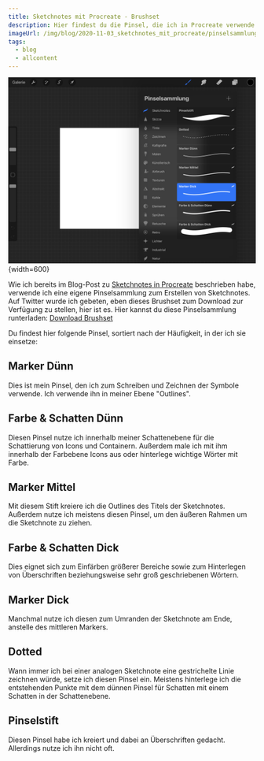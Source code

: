 ```yaml
---
title: Sketchnotes mit Procreate - Brushset
description: Hier findest du die Pinsel, die ich in Procreate verwende
imageUrl: /img/blog/2020-11-03_sketchnotes_mit_procreate/pinselsammlung.png
tags:
  - blog
  - allcontent
---
```


![Die Pinselsammlung](/img/blog/2020-11-03_sketchnotes_mit_procreate/pinselsammlung.png){width=600}

Wie ich bereits im Blog-Post zu [Sketchnotes in Procreate](blog/2020-11-03_sketchnotes_mit_procreate) beschrieben habe, verwende ich eine eigene Pinselsammlung zum Erstellen von Sketchnotes. Auf Twitter wurde ich gebeten, eben dieses Brushset zum Download zur Verfügung zu stellen, hier ist es. Hier kannst du diese Pinselsammlung runterladen: [Download Brushset](/assets/Sketchnotes.brushset)

Du findest hier folgende Pinsel, sortiert nach der Häufigkeit, in der ich sie einsetze:

## Marker Dünn

Dies ist mein Pinsel, den ich zum Schreiben und Zeichnen der Symbole verwende. Ich verwende ihn in meiner Ebene "Outlines".

## Farbe & Schatten Dünn

Diesen Pinsel nutze ich innerhalb meiner Schattenebene für die Schattierung von Icons und Containern. Außerdem male ich mit ihm innerhalb der Farbebene Icons aus oder hinterlege wichtige Wörter mit Farbe.

## Marker Mittel

Mit diesem Stift kreiere ich die Outlines des Titels der Sketchnotes. Außerdem nutze ich meistens diesen Pinsel, um den äußeren Rahmen um die Sketchnote zu ziehen.

## Farbe & Schatten Dick

Dies eignet sich zum Einfärben größerer Bereiche sowie zum Hinterlegen von Überschriften beziehungsweise sehr groß geschriebenen Wörtern.

## Marker Dick

Manchmal nutze ich diesen zum Umranden der Sketchnote am Ende, anstelle des mittleren Markers.

## Dotted

Wann immer ich bei einer analogen Sketchnote eine gestrichelte Linie zeichnen würde, setze ich diesen Pinsel ein. Meistens hinterlege ich die entstehenden Punkte mit dem dünnen Pinsel für Schatten mit einem Schatten in der Schattenebene.

## Pinselstift

Diesen Pinsel habe ich kreiert und dabei an Überschriften gedacht. Allerdings nutze ich ihn nicht oft.
